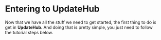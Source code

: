 # Entering to UpdateHub

Now that we have all the stuff we need to get started, the first thing to do is get in **UpdateHub**. And doing that is pretty simple, you just need to follow the tutorial steps below.

